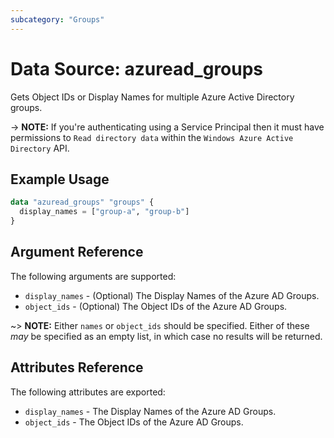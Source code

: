 ```yaml
---
subcategory: "Groups"
---
```


# Data Source: azuread_groups

Gets Object IDs or Display Names for multiple Azure Active Directory groups.

-> **NOTE:** If you're authenticating using a Service Principal then it must have permissions to `Read directory data` within the `Windows Azure Active Directory` API.

## Example Usage

```terraform
data "azuread_groups" "groups" {
  display_names = ["group-a", "group-b"]
}
```

## Argument Reference

The following arguments are supported:

* `display_names` - (Optional) The Display Names of the Azure AD Groups.
* `object_ids` - (Optional) The Object IDs of the Azure AD Groups.

~> **NOTE:** Either `names` or `object_ids` should be specified. Either of these _may_ be specified as an empty list, in which case no results will be returned.

## Attributes Reference

The following attributes are exported:

* `display_names` - The Display Names of the Azure AD Groups.
* `object_ids` - The Object IDs of the Azure AD Groups.
